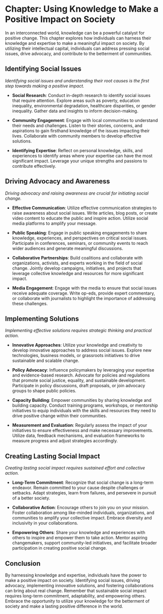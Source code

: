 Chapter: Using Knowledge to Make a Positive Impact on Society
=============================================================

In an interconnected world, knowledge can be a powerful catalyst for positive change. This chapter explores how individuals can harness their knowledge and expertise to make a meaningful impact on society. By utilizing their intellectual capital, individuals can address pressing social issues, drive advocacy, and contribute to the betterment of communities.

Identifying Social Issues
-------------------------

*Identifying social issues and understanding their root causes is the first step towards making a positive impact.*

* **Social Research**: Conduct in-depth research to identify social issues that require attention. Explore areas such as poverty, education inequality, environmental degradation, healthcare disparities, or gender inequality. Gather data and insights to inform decision-making.

* **Community Engagement**: Engage with local communities to understand their needs and challenges. Listen to their stories, concerns, and aspirations to gain firsthand knowledge of the issues impacting their lives. Collaborate with community members to develop effective solutions.

* **Identifying Expertise**: Reflect on personal knowledge, skills, and experiences to identify areas where your expertise can have the most significant impact. Leverage your unique strengths and passions to contribute effectively.

Driving Advocacy and Awareness
------------------------------

*Driving advocacy and raising awareness are crucial for initiating social change.*

* **Effective Communication**: Utilize effective communication strategies to raise awareness about social issues. Write articles, blog posts, or create video content to educate the public and inspire action. Utilize social media platforms to amplify your message.

* **Public Speaking**: Engage in public speaking engagements to share knowledge, experiences, and perspectives on critical social issues. Participate in conferences, seminars, or community events to reach wider audiences and generate meaningful discussions.

* **Collaborative Partnerships**: Build coalitions and collaborate with organizations, activists, and experts working in the field of social change. Jointly develop campaigns, initiatives, and projects that leverage collective knowledge and resources for more significant impact.

* **Media Engagement**: Engage with the media to ensure that social issues receive adequate coverage. Write op-eds, provide expert commentary, or collaborate with journalists to highlight the importance of addressing these challenges.

Implementing Solutions
----------------------

*Implementing effective solutions requires strategic thinking and practical action.*

* **Innovative Approaches**: Utilize your knowledge and creativity to develop innovative approaches to address social issues. Explore new technologies, business models, or grassroots initiatives to drive sustainable and scalable change.

* **Policy Advocacy**: Influence policymakers by leveraging your expertise and evidence-based research. Advocate for policies and regulations that promote social justice, equality, and sustainable development. Participate in policy discussions, draft proposals, or join advocacy groups to shape public policies.

* **Capacity Building**: Empower communities by sharing knowledge and building capacity. Conduct training programs, workshops, or mentorship initiatives to equip individuals with the skills and resources they need to drive positive change within their communities.

* **Measurement and Evaluation**: Regularly assess the impact of your initiatives to ensure effectiveness and make necessary improvements. Utilize data, feedback mechanisms, and evaluation frameworks to measure progress and adjust strategies accordingly.

Creating Lasting Social Impact
------------------------------

*Creating lasting social impact requires sustained effort and collective action.*

* **Long-Term Commitment**: Recognize that social change is a long-term endeavor. Remain committed to your cause despite challenges or setbacks. Adapt strategies, learn from failures, and persevere in pursuit of a better society.

* **Collaborative Action**: Encourage others to join you on your mission. Foster collaboration among like-minded individuals, organizations, and communities to amplify your collective impact. Embrace diversity and inclusivity in your collaborations.

* **Empowering Others**: Share your knowledge and experiences with others to inspire and empower them to take action. Mentor aspiring changemakers, support community-led initiatives, and facilitate broader participation in creating positive social change.

Conclusion
----------

By harnessing knowledge and expertise, individuals have the power to make a positive impact on society. Identifying social issues, driving advocacy, implementing innovative solutions, and fostering collaborations can bring about real change. Remember that sustainable social impact requires long-term commitment, adaptability, and empowering others. Embrace the opportunity to utilize your knowledge for the betterment of society and make a lasting positive difference in the world.
